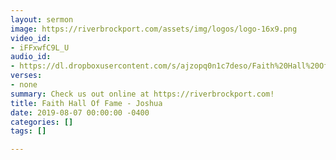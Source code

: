 ```yaml
---
layout: sermon
image: https://riverbrockport.com/assets/img/logos/logo-16x9.png
video_id:
- iFFxwfC9L_U
audio_id:
- https://dl.dropboxusercontent.com/s/ajzopq0n1c7deso/Faith%20Hall%20Of%20Fame%20-%20Joshua.mp3?dl=0
verses:
- none
summary: Check us out online at https://riverbrockport.com!
title: Faith Hall Of Fame - Joshua
date: 2019-08-07 00:00:00 -0400
categories: []
tags: []

---
```

